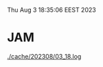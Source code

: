Thu Aug  3 18:35:06 EEST 2023
# JAM
<a href='./cache/202308/03_18.log'>./cache/202308/03_18.log</a>
